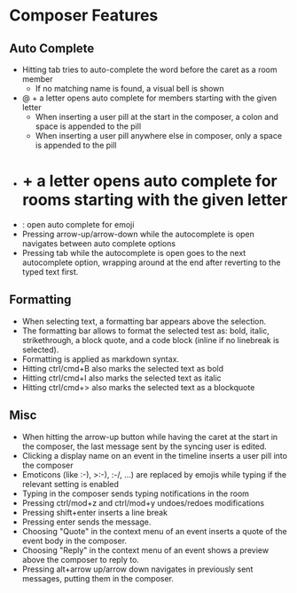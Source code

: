 # Composer Features

## Auto Complete

-   Hitting tab tries to auto-complete the word before the caret as a room member
    -   If no matching name is found, a visual bell is shown
-   @ + a letter opens auto complete for members starting with the given letter
    -   When inserting a user pill at the start in the composer, a colon and space is appended to the pill
    -   When inserting a user pill anywhere else in composer, only a space is appended to the pill
-   # + a letter opens auto complete for rooms starting with the given letter
-   : open auto complete for emoji
-   Pressing arrow-up/arrow-down while the autocomplete is open navigates between auto complete options
-   Pressing tab while the autocomplete is open goes to the next autocomplete option,
    wrapping around at the end after reverting to the typed text first.

## Formatting

-   When selecting text, a formatting bar appears above the selection.
-   The formatting bar allows to format the selected test as:
    bold, italic, strikethrough, a block quote, and a code block (inline if no linebreak is selected).
-   Formatting is applied as markdown syntax.
-   Hitting ctrl/cmd+B also marks the selected text as bold
-   Hitting ctrl/cmd+I also marks the selected text as italic
-   Hitting ctrl/cmd+> also marks the selected text as a blockquote

## Misc

-   When hitting the arrow-up button while having the caret at the start in the composer,
    the last message sent by the syncing user is edited.
-   Clicking a display name on an event in the timeline inserts a user pill into the composer
-   Emoticons (like :-), >:-), :-/, ...) are replaced by emojis while typing if the relevant setting is enabled
-   Typing in the composer sends typing notifications in the room
-   Pressing ctrl/mod+z and ctrl/mod+y undoes/redoes modifications
-   Pressing shift+enter inserts a line break
-   Pressing enter sends the message.
-   Choosing "Quote" in the context menu of an event inserts a quote of the event body in the composer.
-   Choosing "Reply" in the context menu of an event shows a preview above the composer to reply to.
-   Pressing alt+arrow up/arrow down navigates in previously sent messages, putting them in the composer.

